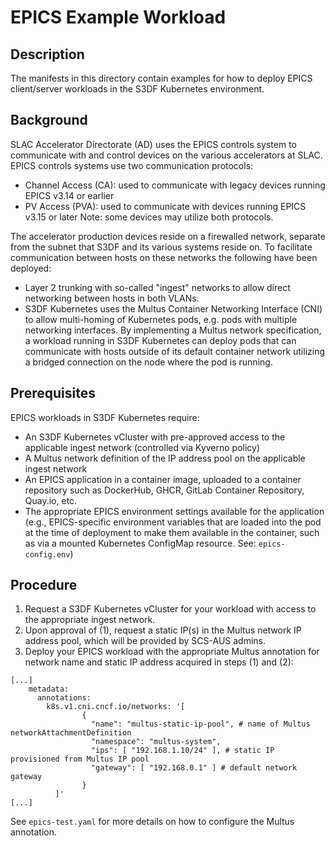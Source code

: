 # EPICS Example Workload

## Description
The manifests in this directory contain examples for how to deploy EPICS client/server workloads in the S3DF Kubernetes environment.

## Background
SLAC Accelerator Directorate (AD) uses the EPICS controls system to communicate with and control devices on the various accelerators at SLAC.
EPICS controls systems use two communication protocols:
- Channel Access (CA): used to communicate with legacy devices running EPICS v3.14 or earlier
- PV Access (PVA): used to communicate with devices running EPICS v3.15 or later
Note: some devices may utilize both protocols.

The accelerator production devices reside on a firewalled network, separate from the subnet that S3DF and its various systems reside on.
To facilitate communication between hosts on these networks the following have been deployed: 

- Layer 2 trunking with so-called "ingest" networks to allow direct networking between hosts in both VLANs.
- S3DF Kubernetes uses the Multus Container Networking Interface (CNI) to allow multi-homing of Kubernetes pods, e.g. pods with multiple 
networking interfaces. By implementing a Multus network specification, a workload running in S3DF Kubernetes can deploy pods that can 
communicate with hosts outside of its default container network utilizing a bridged connection on the node where the pod is running. 

## Prerequisites
EPICS workloads in S3DF Kubernetes require:
- An S3DF Kubernetes vCluster with pre-approved access to the applicable ingest network (controlled via Kyverno policy)
- A Multus network definition of the IP address pool on the applicable ingest network
- An EPICS application in a container image, uploaded to a container repository such as DockerHub, GHCR, GitLab Container Repository, Quay.io, etc.
- The appropriate EPICS environment settings available for the application (e.g., EPICS-specific environment variables that are loaded into the pod 
at the time of deployment to make them available in the container, such as via a mounted Kubernetes ConfigMap resource. See: `epics-config.env`)

## Procedure
1. Request a S3DF Kubernetes vCluster for your workload with access to the appropriate ingest network.
2. Upon approval of (1), request a static IP(s) in the Multus network IP address pool, which will be provided by SCS-AUS admins.
3. Deploy your EPICS workload with the appropriate Multus annotation for network name and static IP address acquired in steps 
(1) and (2):
```
[...]
    metadata:
      annotations:
        k8s.v1.cni.cncf.io/networks: '[
                { 
                  "name": "multus-static-ip-pool", # name of Multus networkAttachmentDefinition
                  "namespace": "multus-system",
                  "ips": [ "192.168.1.10/24" ], # static IP provisioned from Multus IP pool
                  "gateway": [ "192.168.0.1" ] # default network gateway
                }
          ]'
[...]
```
See `epics-test.yaml` for more details on how to configure the Multus annotation.
